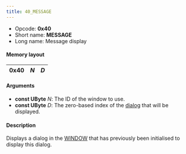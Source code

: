 ```yaml
---
title: 40_MESSAGE
---
```


- Opcode: **0x40**
- Short name: **MESSAGE**
- Long name: Message display

#### Memory layout

| 0x40 | *N* | *D* |
|------|-----|-----|

#### Arguments

- **const UByte** *N*: The ID of the window to use.
- **const UByte** *D*: The zero-based index of the [dialog](../../Script.md) that will be displayed.

#### Description

Displays a dialog in the [WINDOW](50_WINDOW.md) that has previously been initialised to display this dialog.
